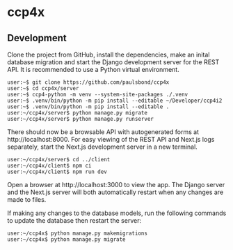 # ccp4x

## Development

Clone the project from GitHub,
install the dependencies, make an inital database migration
and start the Django development server for the REST API.
It is recommended to use a Python virtual environment.

```console
user:~$ git clone https://github.com/paulsbond/ccp4x
user:~$ cd ccp4x/server
user:~$ ccp4-python -m venv --system-site-packages ./.venv
user:~$ .venv/bin/python -m pip install --editable ~/Developer/ccp4i2
user:~$ .venv/bin/python -m pip install --editable .
user:~/ccp4x/server$ python manage.py migrate
user:~/ccp4x/server$ python manage.py runserver
```

There should now be a browsable API with autogenerated forms
at http://localhost:8000.
For easy viewing of the REST API and Next.js logs separately,
start the Next.js development server in a new terminal.

```console
user:~/ccp4x/server$ cd ../client
user:~/ccp4x/client$ npm ci
user:~/ccp4x/client$ npm run dev
```

Open a browser at http://localhost:3000 to view the app.
The Django server and the Next.js server
will both automatically restart
when any changes are made to files.

If making any changes to the database models,
run the following commands to update the database
then restart the server:

```console
user:~/ccp4x$ python manage.py makemigrations
user:~/ccp4x$ python manage.py migrate
```
